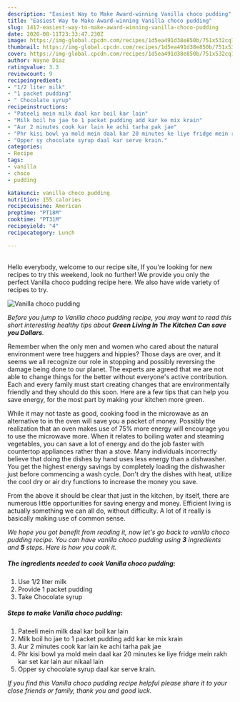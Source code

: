 ```yaml
---
description: "Easiest Way to Make Award-winning Vanilla choco pudding"
title: "Easiest Way to Make Award-winning Vanilla choco pudding"
slug: 1417-easiest-way-to-make-award-winning-vanilla-choco-pudding
date: 2020-08-11T23:33:47.230Z
image: https://img-global.cpcdn.com/recipes/1d5ea491d38e850b/751x532cq70/vanilla-choco-pudding-recipe-main-photo.jpg
thumbnail: https://img-global.cpcdn.com/recipes/1d5ea491d38e850b/751x532cq70/vanilla-choco-pudding-recipe-main-photo.jpg
cover: https://img-global.cpcdn.com/recipes/1d5ea491d38e850b/751x532cq70/vanilla-choco-pudding-recipe-main-photo.jpg
author: Wayne Diaz
ratingvalue: 3.3
reviewcount: 9
recipeingredient:
- "1/2 liter milk"
- "1 packet pudding"
- " Chocolate syrup"
recipeinstructions:
- "Pateeli mein milk daal kar boil kar lain"
- "Milk boil ho jae to 1 packet pudding add kar ke mix krain"
- "Aur 2 minutes cook kar lain ke achi tarha pak jae"
- "Phr kisi bowl ya mold mein daal kar 20 minutes ke liye fridge mein rakh kar set kar lain aur nikaal lain"
- "Opper sy chocolate syrup daal kar serve krain."
categories:
- Recipe
tags:
- vanilla
- choco
- pudding

katakunci: vanilla choco pudding 
nutrition: 155 calories
recipecuisine: American
preptime: "PT18M"
cooktime: "PT31M"
recipeyield: "4"
recipecategory: Lunch

---
```

<br>
Hello everybody, welcome to our recipe site, If you're looking for new recipes to try this weekend, look no further! We provide you only the perfect Vanilla choco pudding recipe here. We also have wide variety of recipes to try.
<br>


![Vanilla choco pudding](https://img-global.cpcdn.com/recipes/1d5ea491d38e850b/751x532cq70/vanilla-choco-pudding-recipe-main-photo.jpg)

<i>Before you jump to Vanilla choco pudding recipe, you may want to read this short interesting healthy tips about 
<strong>Green Living In The Kitchen Can save you Dollars</strong>.</i>
</br>

Remember when the only men and women who cared about the natural environment were tree huggers and hippies? Those days are over, and it seems we all recognize our role in stopping and possibly reversing the damage being done to our planet. The experts are agreed that we are not able to change things for the better without everyone's active contribution. Each and every family must start creating changes that are environmentally friendly and they should do this soon. Here are a few tips that can help you save energy, for the most part by making your kitchen more green.

While it may not taste as good, cooking food in the microwave as an alternative to in the oven will save you a packet of money. Possibly the realization that an oven makes use of 75% more energy will encourage you to use the microwave more. When it relates to boiling water and steaming vegetables, you can save a lot of energy and do the job faster with countertop appliances rather than a stove. Many individuals incorrectly believe that doing the dishes by hand uses less energy than a dishwasher. You get the highest energy savings by completely loading the dishwasher just before commencing a wash cycle. Don't dry the dishes with heat, utilize the cool dry or air dry functions to increase the money you save.

From the above it should be clear that just in the kitchen, by itself, there are numerous little opportunities for saving energy and money. Efficient living is actually something we can all do, without difficulty. A lot of it really is basically making use of common sense.


<i>We hope you got benefit from reading it, now let's go back to vanilla choco pudding recipe. You can have vanilla choco pudding using <strong>3</strong> ingredients and <strong>5</strong> steps. Here is how you cook it.
</i>

##### The ingredients needed to cook Vanilla choco pudding:

1. Use 1/2 liter milk
1. Provide 1 packet pudding
1. Take  Chocolate syrup


##### Steps to make Vanilla choco pudding:

1. Pateeli mein milk daal kar boil kar lain
1. Milk boil ho jae to 1 packet pudding add kar ke mix krain
1. Aur 2 minutes cook kar lain ke achi tarha pak jae
1. Phr kisi bowl ya mold mein daal kar 20 minutes ke liye fridge mein rakh kar set kar lain aur nikaal lain
1. Opper sy chocolate syrup daal kar serve krain.


<i>If you find this Vanilla choco pudding recipe helpful please share it to your close friends or family, thank you and good luck.</i>
